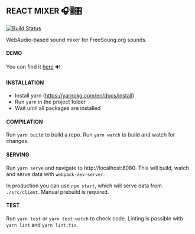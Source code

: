 ## REACT MIXER 🎧🎚🎛
[![Build Status](https://travis-ci.org/everm1nd/react-mixer.svg?branch=master)](https://travis-ci.org/everm1nd/react-mixer)

WebAudio-based sound mixer for FreeSoung.org sounds.

#### DEMO
You can find it [here](https://react-mixer.herokuapp.com/) 🔊.

#### INSTALLATION

* Install yarn (https://yarnpkg.com/en/docs/install)
* Run `yarn` in the project folder
* Wait until all packages are installed

#### COMPILATION

Run `yarn build` to build a repo. Run `yarn watch` to build and watch for changes.

#### SERVING

Run `yarn serve` and navigate to http://localhost:8080. This will build, watch and serve data with `webpack-dev-server`.

In production you can use `npm start`, which will serve data from `./src/client`. Manual prebuild is required.

#### TEST

Run `yarn test` or `yarn test:watch` to check code.
Linting is possible with `yarn lint` and `yarn lint:fix`.
